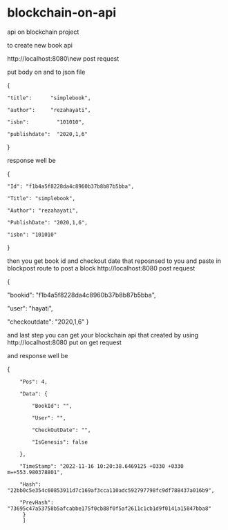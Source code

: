 # blockchain-on-api
api on blockchain project 


to create new book api

http://localhost:8080\new    post request

put body on and to json file 



{

    "title":      "simplebook",

    "author":     "rezahayati",

    "isbn":         "101010",

    "publishdate":  "2020,1,6"
}


response well be

{

    "Id": "f1b4a5f8228da4c8960b37b8b87b5bba",
    
    "Title": "simplebook",
    
    "Author": "rezahayati",
    
    "PublishDate": "2020,1,6",
    
    "isbn": "101010"
}



then you get book id and checkout date that reposnsed to you and paste in blockpost route to post a block
http://localhost:8080 post request 



{

   "bookid":    "f1b4a5f8228da4c8960b37b8b87b5bba",
   
   "user":      "hayati",
   
   "checkoutdate":  "2020,1,6"
}


and last step you can get your blockchain api that created by using 
http://localhost:8080   put on get request


and response well be 


   {
   
        "Pos": 4,
        
        "Data": {
        
            "BookId": "",
            
            "User": "",
            
            "CheckOutDate": "",
            
            "IsGenesis": false
            
        },
    
        "TimeStamp": "2022-11-16 10:20:38.6469125 +0330 +0330 m=+553.980378801",
        
        "Hash": "22bb0c5e354c60853911d7c169af3cca110adc592797798fc9df788437a016b9",
        
        "PrevHash": "73695c47a53758b5afcabbe175f0cb88f0f5af2611c1cb1d9f0141a15847bba8"
         }
         ]
